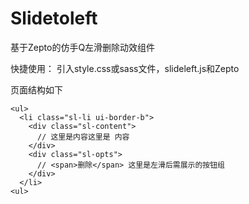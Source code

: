 # Slidetoleft
基于Zepto的仿手Q左滑删除动效组件

快捷使用：
引入style.css或sass文件，slideleft.js和Zepto

页面结构如下

```
<ul>
  <li class="sl-li ui-border-b">
    <div class="sl-content">
      // 这里是内容这里是 内容
    </div>
    <div class="sl-opts">
      // <span>删除</span> 这里是左滑后需展示的按钮组
    </div>
  </li>
<ul>
```
